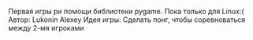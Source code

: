 Первая игры ри помощи библиотеки pygame. Пока только для Linux:(
Автор: Lukonin Alexey
Идея игры: Сделать понг, чтобы соревноваться между 2-мя игроками
